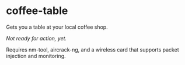 # coffee-table
Gets you a table at your local coffee shop.

*Not ready for action, yet.*

Requires nm-tool, aircrack-ng, and a wireless card that supports packet injection and monitoring.
